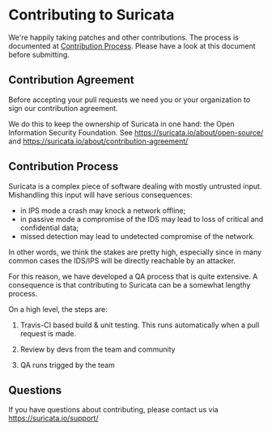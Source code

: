 Contributing to Suricata
========================

We're happily taking patches and other contributions. The process is documented at
[Contribution Process](https://docs.suricata.io/en/latest/devguide/codebase/contributing/contribution-process.html). Please have a look at this document before submitting.

Contribution Agreement
----------------------

Before accepting your pull requests we need you or your organization to sign our contribution agreement.

We do this to keep the ownership of Suricata in one hand: the Open Information Security Foundation. See https://suricata.io/about/open-source/ and https://suricata.io/about/contribution-agreement/

Contribution Process
--------------------

Suricata is a complex piece of software dealing with mostly untrusted input. Mishandling this input will have serious consequences:

* in IPS mode a crash may knock a network offline;
* in passive mode a compromise of the IDS may lead to loss of critical and confidential data;
* missed detection may lead to undetected compromise of the network.

In other words, we think the stakes are pretty high, especially since in many common cases the IDS/IPS will be directly reachable by an attacker.

For this reason, we have developed a QA process that is quite extensive. A consequence is that contributing to Suricata can be a somewhat lengthy process.

On a high level, the steps are:

1. Travis-CI based build & unit testing. This runs automatically when a pull request is made.

2. Review by devs from the team and community

3. QA runs trigged by the team

Questions
---------

If you have questions about contributing, please contact us via https://suricata.io/support/

